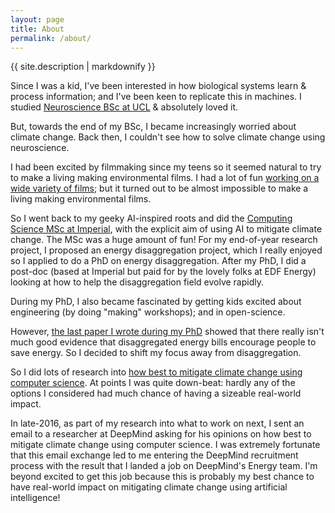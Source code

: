 ```yaml
---
layout: page
title: About
permalink: /about/
---
```


{{ site.description | markdownify }}

Since I was a kid, I've been interested in how biological systems learn & process information; and I've been keen to replicate this in machines. I studied [Neuroscience BSc at UCL](http://www.ucl.ac.uk/prospective-students/undergraduate/degrees/neuroscience-bsc/) & absolutely loved it.

But, towards the end of my BSc, I became increasingly worried about climate change. Back then, I couldn't see how to solve climate change using neuroscience.

I had been excited by filmmaking since my teens so it seemed natural to try to make a living making environmental films.  I had a lot of fun [working on a wide variety of films](/films); but it turned out to be almost impossible to make a living making environmental films.

So I went back to my geeky AI-inspired roots and did the [Computing Science MSc at Imperial](https://www.imperial.ac.uk/study/pg/computing/computing-science/), with the explicit aim of using AI to mitigate climate change. The MSc was a huge amount of fun!  For my end-of-year research project, I proposed an energy disaggregation project, which I really enjoyed so I applied to do a PhD on energy disaggregation. After my PhD, I did a post-doc (based at Imperial but paid for by the lovely folks at EDF Energy) looking at how to help the disaggregation field evolve rapidly. 

During my PhD, I also became fascinated by getting kids excited about engineering (by doing "making" workshops); and in open-science.

However, [the last paper I wrote during my PhD](https://arxiv.org/abs/1605.00962) showed that there really isn't much good evidence that disaggregated energy bills encourage people to save energy. So I decided to shift my focus away from disaggregation.

So I did lots of research into [how best to mitigate climate change using computer science](https://github.com/JackKelly/climate-change-mitigation). At points I was quite down-beat: hardly any of the options I considered had much chance of having a sizeable real-world impact. 

In late-2016, as part of my research into what to work on next, I sent an email to a researcher at DeepMind asking for his opinions on how best to mitigate climate change using computer science. I was extremely fortunate that this email exchange led to me entering the DeepMind recruitment process with the result that I landed a job on DeepMind's Energy team. I'm beyond excited to get this job because this is probably my best chance to have real-world impact on mitigating climate change using artificial intelligence! 
